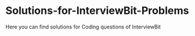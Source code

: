 # Solutions-for-InterviewBit-Problems

Here you can find solutions for Coding questions of InterviewBit
